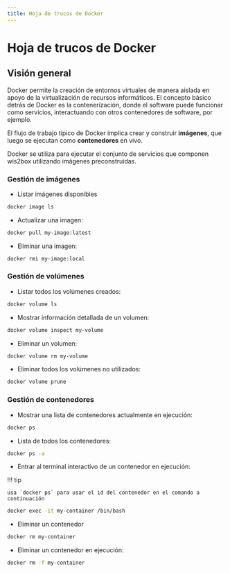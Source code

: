 ```yaml
---
title: Hoja de trucos de Docker
---
```


# Hoja de trucos de Docker

## Visión general

Docker permite la creación de entornos virtuales de manera aislada en apoyo de la virtualización de recursos informáticos. El concepto básico detrás de Docker es la contenerización, donde el software puede funcionar como servicios, interactuando con otros contenedores de software, por ejemplo.

El flujo de trabajo típico de Docker implica crear y construir **imágenes**, que luego se ejecutan como **contenedores** en vivo.

Docker se utiliza para ejecutar el conjunto de servicios que componen wis2box utilizando imágenes preconstruidas.

### Gestión de imágenes

* Listar imágenes disponibles

```bash
docker image ls
```

* Actualizar una imagen:

```bash
docker pull my-image:latest
```

* Eliminar una imagen:

```bash
docker rmi my-image:local
```

### Gestión de volúmenes

* Listar todos los volúmenes creados:

```bash
docker volume ls
```

* Mostrar información detallada de un volumen:

```bash
docker volume inspect my-volume
```

* Eliminar un volumen:

```bash
docker volume rm my-volume
```

* Eliminar todos los volúmenes no utilizados:

```bash
docker volume prune
```

### Gestión de contenedores

* Mostrar una lista de contenedores actualmente en ejecución:

```bash
docker ps
```

* Lista de todos los contenedores:

```bash
docker ps -a
```

* Entrar al terminal interactivo de un contenedor en ejecución:

!!! tip

    usa `docker ps` para usar el id del contenedor en el comando a continuación

```bash
docker exec -it my-container /bin/bash
```

* Eliminar un contenedor

```bash
docker rm my-container
```

* Eliminar un contenedor en ejecución:

```bash
docker rm -f my-container
```
